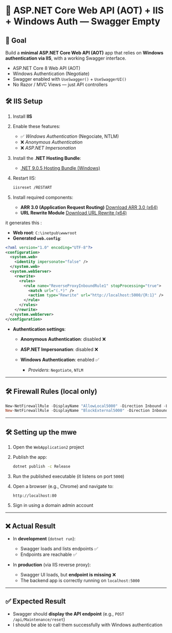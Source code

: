 
# 🔧 ASP.NET Core Web API (AOT) + IIS + Windows Auth — Swagger Empty

## 🎯 Goal

Build a **minimal ASP.NET Core Web API (AOT)** app that relies on **Windows authentication via IIS**, with a working Swagger interface.

* ASP.NET Core 8 Web API (AOT)
* Windows Authentication (Negotiate)
* Swagger enabled with `UseSwagger()` + `UseSwaggerUI()`
* No Razor / MVC Views — just API controllers


## 🛠️ IIS Setup

1. Install **IIS**
2. Enable these features:

   * ✅ *Windows Authentication* (Negociate, NTLM)
   * ❌ *Anonymous Authentication*
   * ❌ *ASP.NET Impersonation*
3. Install the **.NET Hosting Bundle**:

   * [.NET 9.0.5 Hosting Bundle (Windows)](https://dotnet.microsoft.com/en-us/download/dotnet/9.0)
4. Restart IIS:

   ```bash
   iisreset /RESTART
   ```
5. Install required components:

   * **ARR 3.0 (Application Request Routing)**
     [Download ARR 3.0 (x64)](https://download.microsoft.com/download/e/9/8/e9849d6a-020e-47e4-9fd0-a023e99b54eb/requestRouter_amd64.msi)
   * **URL Rewrite Module**
     [Download URL Rewrite (x64)](https://download.microsoft.com/download/1/2/8/128E2E22-C1B9-44A4-BE2A-5859ED1D4592/rewrite_amd64_en-US.msi)

it generates this :
* **Web root**: `C:\inetpub\wwwroot`
* **Generated `web.config`**:

```xml
<?xml version="1.0" encoding="UTF-8"?>
<configuration>
  <system.web>
    <identity impersonate="false" />
  </system.web>
  <system.webServer>
    <rewrite>
      <rules>
        <rule name="ReverseProxyInboundRule1" stopProcessing="true">
          <match url="(.*)" />
          <action type="Rewrite" url="http://localhost:5000/{R:1}" />
        </rule>
      </rules>
    </rewrite>
  </system.webServer>
</configuration>
```

* **Authentication settings**:

  * **Anonymous Authentication**: disabled ❌
  * **ASP.NET Impersonation**: disabled ❌
  * **Windows Authentication**: enabled ✅

    * *Providers*: `Negotiate`, `NTLM`

---

## 🛠️ Firewall Rules (local only)

```powershell
New-NetFirewallRule -DisplayName "AllowLocal5000" -Direction Inbound -LocalPort 5000 -Protocol TCP -Action Allow -RemoteAddress 127.0.0.1
New-NetFirewallRule -DisplayName "BlockExternal5000" -Direction Inbound -LocalPort 5000 -Protocol TCP -Action Block
```
---
## 🛠️ Setting up the mwe
1. Open the `WebApplication2` project
2. Publish the app:
   ```bash
   dotnet publish -c Release
3. Run the published executable (it listens on port `5000`)
4. Open a browser (e.g., Chrome) and navigate to:

   ```
   http://localhost:80
   ```
5. Sign in using a domain admin account

---

## ❌ Actual Result

* In **development** (`dotnet run`):

  * Swagger loads and lists endpoints ✅
  * Endpoints are reachable ✅

* In **production** (via IIS reverse proxy):

  * Swagger UI loads, but **endpoint is missing** ❌
  * The backend app is correctly running on `localhost:5000`

---

## ✅ Expected Result

* Swagger should **display the API endpoint** (e.g., `POST /api/Maintenance/reset`)
* I should be able to call them successfully with Windows authentication


